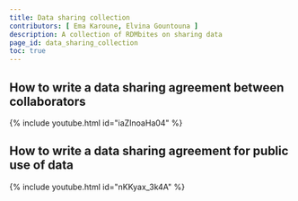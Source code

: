 ```yaml
---
title: Data sharing collection
contributors: [ Ema Karoune, Elvina Gountouna ] 
description: A collection of RDMbites on sharing data
page_id: data_sharing_collection
toc: true
---
```




## How to write a data sharing agreement between collaborators

{% include youtube.html id="iaZInoaHa04" %}

## How to write a data sharing agreement for public use of data

{% include youtube.html id="nKKyax_3k4A" %}
